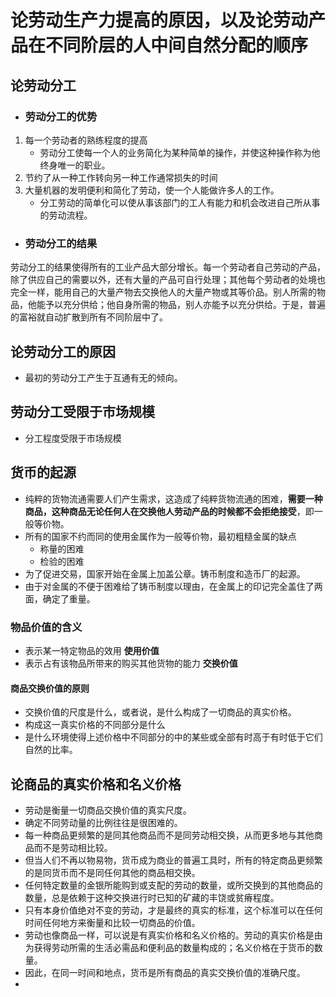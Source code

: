 # 论劳动生产力提高的原因，以及论劳动产品在不同阶层的人中间自然分配的顺序
## 论劳动分工
* ### **劳动分工的优势**
1. 每一个劳动者的熟练程度的提高
	* 劳动分工使每一个人的业务简化为某种简单的操作，并使这种操作称为他终身唯一的职业。
2. 节约了从一种工作转向另一种工作通常损失的时间
3. 大量机器的发明便利和简化了劳动，使一个人能做许多人的工作。
	* 分工劳动的简单化可以使从事该部门的工人有能力和机会改进自己所从事的劳动流程。

* ### 劳动分工的结果
劳动分工的结果使得所有的工业产品大部分增长。每一个劳动者自己劳动的产品，除了供应自己的需要以外，还有大量的产品可自行处理；其他每个劳动者的处境也完全一样，能用自己的大量产物去交换他人的大量产物或其等价品。别人所需的物品，他能予以充分供给；他自身所需的物品，别人亦能予以充分供给。于是，普遍的富裕就自动扩散到所有不同阶层中了。

## 论劳动分工的原因
* 最初的劳动分工产生于互通有无的倾向。
## 劳动分工受限于市场规模
* 分工程度受限于市场规模
## 货币的起源
* 纯粹的货物流通需要人们产生需求，这造成了纯粹货物流通的困难，**需要一种商品，这种商品无论任何人在交换他人劳动产品的时候都不会拒绝接受**，即一般等价物。
* 所有的国家不约而同的使用金属作为一般等价物，最初粗糙金属的缺点
	* 称量的困难
	* 检验的困难
* 为了促进交易，国家开始在金属上加盖公章。铸币制度和造币厂的起源。
* 由于对金属的不便于困难给了铸币制度以理由，在金属上的印记完全盖住了两面，确定了重量。
### **物品价值的含义**
* 表示某一特定物品的效用 **使用价值**
* 表示占有该物品所带来的购买其他货物的能力 **交换价值**
#### 商品交换价值的原则
* 交换价值的尺度是什么，或者说，是什么构成了一切商品的真实价格。
* 构成这一真实价格的不同部分是什么
* 是什么环境使得上述价格中不同部分的中的某些或全部有时高于有时低于它们自然的比率。
## 论商品的真实价格和名义价格
* 劳动是衡量一切商品交换价值的真实尺度。
* 确定不同劳动量的比例往往是很困难的。
* 每一种商品更频繁的是同其他商品而不是同劳动相交换，从而更多地与其他商品而不是劳动相比较。
* 但当人们不再以物易物，货币成为商业的普遍工具时，所有的特定商品更频繁的是同货币而不是同任何其他的商品相交换。
* 任何特定数量的金银所能购到或支配的劳动的数量，或所交换到的其他商品的数量，总是依赖于这种交换进行时已知的矿藏的丰饶或贫瘠程度。
* 只有本身价值绝对不变的劳动，才是最终的真实的标准，这个标准可以在任何时间任何地方来衡量和比较一切商品的价值。
* 劳动也像商品一样，可以说是有真实价格和名义价格的。劳动的真实价格是由为获得劳动所需的生活必需品和便利品的数量构成的；名义价格在于货币的数量。
* 因此，在同一时间和地点，货币是所有商品的真实交换价值的准确尺度。
* 